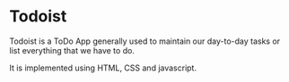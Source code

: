 # Todoist
Todoist is a ToDo App generally used to maintain our day-to-day tasks or list everything that we have to do.

It is implemented using HTML, CSS and javascript.
